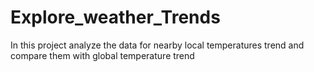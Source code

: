 # Explore_weather_Trends

In this project analyze the data for nearby local temperatures trend  and compare them with global temperature trend
